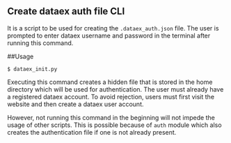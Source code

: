 ## Create dataex auth file CLI

It is a script to be used for creating the `.dataex_auth.json` file. The user is prompted to enter dataex username and password in the terminal after running this command.

##Usage

```
$ dataex_init.py
```

Executing this command creates a hidden file that is stored in the home directory which will be used for authentication. The user must already have a registered dataex account. To avoid rejection, users must first visit the website and then create a dataex user account. 

However, not running this command in the beginning will not impede the usage of other scripts. This is possible because of `auth` module which also creates the authentication file if one is not already present.
